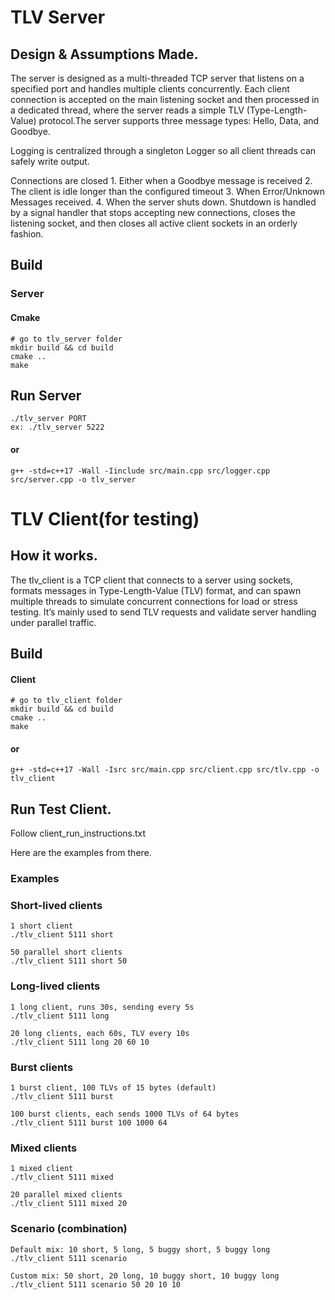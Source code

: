 # TLV Server
## Design & Assumptions Made.
The server is designed as a multi-threaded TCP server that listens on a specified port and handles multiple clients concurrently. Each client connection is accepted on the main listening socket and then processed in a dedicated thread, where the server reads a simple TLV (Type-Length-Value) protocol.The server supports three message types: Hello, Data, and Goodbye.

Logging is centralized through a singleton Logger so all client threads can safely write output. 

Connections are closed 
    1. Either when a Goodbye message is received
    2. The client is idle longer than the configured timeout
    3. When Error/Unknown Messages received.
    4. When the server shuts down. Shutdown is handled by a signal handler that stops accepting new connections, closes the listening socket, and then closes all active client sockets in an orderly fashion.
    
## Build
### Server
#### Cmake
    # go to tlv_server folder
    mkdir build && cd build
    cmake ..
    make

## Run Server
    ./tlv_server PORT 
    ex: ./tlv_server 5222

#### or 
    g++ -std=c++17 -Wall -Iinclude src/main.cpp src/logger.cpp src/server.cpp -o tlv_server
    

# TLV Client(for testing)
## How it works. 
The tlv_client is a TCP client that connects to a server using sockets, formats messages in Type-Length-Value (TLV) format, and can spawn multiple threads to simulate concurrent connections for load or stress testing. It’s mainly used to send TLV requests and validate server handling under parallel traffic.

## Build
#### Client
    # go to tlv_client folder
    mkdir build && cd build
    cmake ..
    make

#### or 
    g++ -std=c++17 -Wall -Isrc src/main.cpp src/client.cpp src/tlv.cpp -o tlv_client
    
## Run Test Client.
 Follow client_run_instructions.txt
 
 Here are the examples from there. 
### Examples
### Short-lived clients

    1 short client
    ./tlv_client 5111 short

    50 parallel short clients
    ./tlv_client 5111 short 50

### Long-lived clients

    1 long client, runs 30s, sending every 5s
    ./tlv_client 5111 long
    
    20 long clients, each 60s, TLV every 10s
    ./tlv_client 5111 long 20 60 10

### Burst clients

    1 burst client, 100 TLVs of 15 bytes (default)
    ./tlv_client 5111 burst
    
    100 burst clients, each sends 1000 TLVs of 64 bytes
    ./tlv_client 5111 burst 100 1000 64

### Mixed clients

    1 mixed client
    ./tlv_client 5111 mixed
    
    20 parallel mixed clients
    ./tlv_client 5111 mixed 20

### Scenario (combination)
    
    Default mix: 10 short, 5 long, 5 buggy short, 5 buggy long
    ./tlv_client 5111 scenario
    
    Custom mix: 50 short, 20 long, 10 buggy short, 10 buggy long
    ./tlv_client 5111 scenario 50 20 10 10




